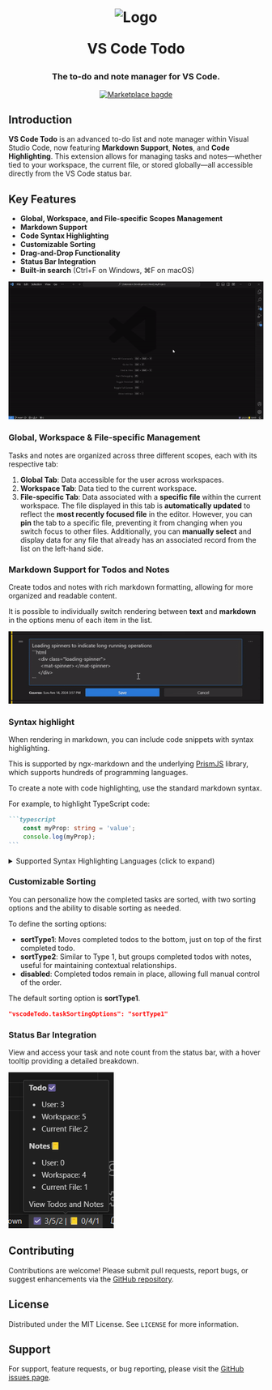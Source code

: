 <h1 align="center">

<img src="https://github.com/ai-autocoder/vscode-todo/blob/e044e89bdf974a6c6cbc81717be9f44f944fe12f/icon.png?raw=true" width="200" alt="Logo">

VS Code Todo

</h1>

<h3 align="center">The to-do and note manager for VS Code.</h3>

<p align="center">
 <a href="https://marketplace.visualstudio.com/items?itemName=FrancescoAnzalone.vsc-todo">
 <img src="https://vsmarketplacebadges.dev/version/FrancescoAnzalone.vsc-todo.png?label=VS%20Code%20Todo" alt="Marketplace bagde"></a>
</p>

## Introduction

**VS Code Todo** is an advanced to-do list and note manager within Visual Studio Code, now featuring **Markdown Support**, **Notes**, and **Code Highlighting**. This extension allows for managing tasks and notes—whether tied to your workspace, the current file, or stored globally—all accessible directly from the VS Code status bar.

## Key Features

- **Global, Workspace, and File-specific Scopes Management**
- **Markdown Support**
- **Code Syntax Highlighting**
- **Customizable Sorting**
- **Drag-and-Drop Functionality**
- **Status Bar Integration**
- **Built-in search** (Ctrl+F on Windows, ⌘F on macOS)

![Image of UI overview](./assets/screenshots/UI-overview.gif)

### Global, Workspace & File-specific Management

Tasks and notes are organized across three different scopes, each with its respective tab:

1. **Global Tab**: Data accessible for the user across workspaces.
2. **Workspace Tab**: Data tied to the current workspace.
3. **File-specific Tab**: Data associated with a **specific file** within the current workspace. The file displayed in this tab is **automatically updated** to reflect the **most recently focused file** in the editor. However, you can **pin** the tab to a specific file, preventing it from changing when you switch focus to other files.
Additionally, you can **manually select** and display data for any file that already has an associated record from the list on the left-hand side.

### Markdown Support for Todos and Notes

Create todos and notes with rich markdown formatting, allowing for more organized and readable content.

It is possible to individually switch rendering between **text** and **markdown** in the options menu of each item in the list.

![Image for enable markdown](./assets/screenshots/enable-markdown.gif)

### Syntax highlight

When rendering in markdown, you can include code snippets with syntax highlighting.

 This is supported by ngx-markdown and the underlying [PrismJS](https://prismjs.com/#supported-languages) library, which supports hundreds of programming languages.

To create a note with code highlighting, use the standard markdown syntax.

For example, to highlight TypeScript code:

```markdown
```typescript
    const myProp: string = 'value';
    console.log(myProp);
​```
```

<details>
<summary>Supported Syntax Highlighting Languages (click to expand)</summary>

| Markup & SGML         | Programming Languages | Scripting & Markup     | Data Format & DB | Systems & Config         | Miscellaneous       |
| --------------------- | --------------------- | ---------------------- | ---------------- | ------------------------ | ------------------- |
| HTML, XML             | C, C++, C#            | JavaScript, TypeScript | JSON, JSON5      | Bash, Shell              | Markdown, YAML      |
| SVG, MathML           | Java, Kotlin          | Python, Ruby           | SQL, GraphQL     | Apache Configuration     | Docker, Dockerfile  |
| SSML, Atom, RSS       | Go, Rust              | PHP, ASP.NET           | CSV, TOML        | nginx, Systemd           | Git, Regex          |
| Ada, Agda             | Swift, Scala          | Perl, Lua              | Protocol Buffers | HTTP, HPKP               | LaTeX, Tex, Context |
| ABAP, ActionScript    | Haskell, Clojure      | R, MATLAB              | GraphQL          | .ignore (gitignore)      | WebAssembly, WebGL  |
| ANTLR4, G4            | Objective-C, Dart     | Elixir, Erlang         |                  | EditorConfig             | ASN.1, CSP          |
| Apex, APL             | F#, Ocaml             | PowerShell             |                  | INI, DNS Zone File       | VHDL, Verilog       |
| AppleScript, AQL      | Groovy, Ruby          | Shell Session          |                  | Robot Framework          | Mermaid, PlantUML   |
| Arduino, ARM Assembly | Fortran, COBOL        | AutoHotkey, AutoIt     |                  | Puppet, Bicep            | GameMaker Language  |
| Arturo, AsciiDoc      | Haskell, TypeScript   | Lua, MoonScript        |                  | AWS, Google Cloud Config | Gherkin, GraphQL    |
| ASP.NET (C#)          | Julia, Rust           | Tcl, Terraform         |                  | Ansible, Terraform       | Diff, Patch         |
| Assembly (Various)    | Nim, Crystal          | Scheme, Lisp           |                  | Kubernetes, Docker       | UML, DOT (Graphviz) |
| AWK, GAWK             | Perl, PHP             | Swift, VB.Net          |                  | Prometheus, Grafana      | XMPP, IRC           |
| Bison, BNF, RBNF      | Prolog, Python        | TypeScript             |                  | Nagios, Zabbix           | LaTeX, SAS, R       |

_Note: This table represents a subset of the languages supported by PrismJS. For a full list, please refer to the [PrismJS supported languages page](https://prismjs.com/#supported-languages)._

</details>

### Customizable Sorting

You can personalize how the completed tasks are sorted, with two sorting options and the ability to disable sorting as needed.

To define the sorting options:

- **sortType1**: Moves completed todos to the bottom, just on top of the first completed todo.
- **sortType2**: Similar to Type 1, but groups completed todos with notes, useful for maintaining contextual relationships.
- **disabled**: Completed todos remain in place, allowing full manual control of the order.
  
The default sorting option is **sortType1**.

```json
"vscodeTodo.taskSortingOptions": "sortType1"
```

### Status Bar Integration

View and access your task and note count from the status bar, with a hover tooltip providing a detailed breakdown.

![UI status bar](./assets/screenshots/statusBar.png)

## Contributing

Contributions are welcome! Please submit pull requests, report bugs, or suggest enhancements via the [GitHub repository](https://github.com/ai-autocoder/vscode-todo).

## License

Distributed under the MIT License. See `LICENSE` for more information.

## Support

For support, feature requests, or bug reporting, please visit the [GitHub issues page](https://github.com/ai-autocoder/vscode-todo/issues).
